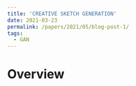 ```yaml
---
title: 'CREATIVE SKETCH GENERATION'
date: 2021-03-23
permalink: /papers/2021/05/blog-post-1/
tags:
  - GAN
---
```


# Overview
 